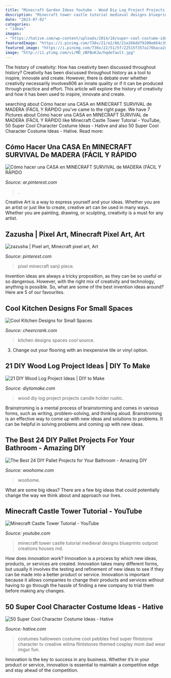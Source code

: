 ```yaml
---
title: "Minecraft Garden Ideas Youtube - Wood Diy Log Project Projects Candle Holder Rustic"
description: "Minecraft tower castle tutorial medieval designs blueprints outpost creations houses md"
date: "2023-07-02"
categories:
- "ideas"
images:
- "https://hative.com/wp-content/uploads/2014/10/super-cool-costume-ideas/21-pebbles-costume.jpg"
featuredImage: "https://i.pinimg.com/736x/21/e2/66/21e266dd79200e664c39185e1faea81c.jpg"
featured_image: "https://i.pinimg.com/736x/22/51/5f/22515f357a176baca2d138f083daa4ee--minecraft-blueprint-minecraft-pixel-art.jpg"
image: "http://i1.ytimg.com/vi/MD_zBFBuKJw/hqdefault.jpg"
---
```



The history of creativity: How has creativity been discussed throughout history?
Creativity has been discussed throughout history as a tool to inspire, innovate and create. However, there is debate over whether creativity necessarily involves606
an innate quality or if it can be produced through practice and effort. This article will explore the history of creativity and how it has been used to inspire, innovate and create.

	

		
searching about Cómo hacer una CASA en MINECRAFT SURVIVAL de MADERA (FÁCIL Y RÁPIDO you've came to the right page. We have 7 Pictures about Cómo hacer una CASA en MINECRAFT SURVIVAL de MADERA (FÁCIL Y RÁPIDO like Minecraft Castle Tower Tutorial - YouTube, 50 Super Cool Character Costume Ideas - Hative and also 50 Super Cool Character Costume Ideas - Hative. Read more:
		
    
## Cómo Hacer Una CASA En MINECRAFT SURVIVAL De MADERA (FÁCIL Y RÁPIDO

<img loading=lazy src="https://i.pinimg.com/736x/21/e2/66/21e266dd79200e664c39185e1faea81c.jpg" onerror="this.onerror=null;this.src='https://tse1.mm.bing.net/th?id=OIP.GUXBr0_XHg7GNW3NTYxIZwHaEK&amp;pid=15.1';" alt="Cómo hacer una CASA en MINECRAFT SURVIVAL de MADERA (FÁCIL Y RÁPIDO">

_Source: ar.pinterest.com_

>. 

	

Creative Art is a way to express yourself and your ideas. Whether you are an artist or just like to create, creative art can be used in many ways. Whether you are painting, drawing, or sculpting, creativity is a must for any artist.

    
## Zazusha | Pixel Art, Minecraft Pixel Art, Art

<img loading=lazy src="https://i.pinimg.com/736x/22/51/5f/22515f357a176baca2d138f083daa4ee--minecraft-blueprint-minecraft-pixel-art.jpg" onerror="this.onerror=null;this.src='https://tse2.mm.bing.net/th?id=OIP.s4OWAgVt3wKWlEORBWm3zgC5FQ&amp;pid=15.1';" alt="zazusha | Pixel art, Minecraft pixel art, Art">

_Source: pinterest.com_

>pixel minecraft sanji piece. 

	

Invention ideas are always a tricky proposition, as they can be so useful or so dangerous. However, with the right mix of creativity and technology, anything is possible. So, what are some of the best invention ideas around? Here are 5 of our favourites.

    
## Cool Kitchen Designs For Small Spaces

<img loading=lazy src="https://www.cheercrank.com/wp-content/uploads/2016/03/12-u-shaped-kitchen.jpg" onerror="this.onerror=null;this.src='https://tse3.mm.bing.net/th?id=OIP.SZHoD1sxvDYgHenf7VUO3QHaJ4&amp;pid=15.1';" alt="Cool Kitchen Designs for Small Spaces">

_Source: cheercrank.com_

>kitchen designs spaces cool source. 

	

3. Change out your flooring with an inexpensive tile or vinyl option.

    
## 21 DIY Wood Log Project Ideas | DIY To Make

<img loading=lazy src="http://www.diytomake.com/wp-content/uploads/2016/03/rustic-wood-projects.jpg" onerror="this.onerror=null;this.src='https://tse4.mm.bing.net/th?id=OIP.rmzscWDOaN3tHfXSHtxWywHaJ3&amp;pid=15.1';" alt="21 DIY Wood Log Project Ideas | DIY to Make">

_Source: diytomake.com_

>wood diy log project projects candle holder rustic. 

	

Brainstroming is a mental process of brainstorming and comes in various forms, such as writing, problem-solving, and thinking aloud. Brainstroming is an effective way to come up with new ideas and solutions to problems. It can be helpful in solving problems and coming up with new ideas.

    
## The Best 24 DIY Pallet Projects For Your Bathroom - Amazing DIY

<img loading=lazy src="https://www.woohome.com/wp-content/uploads/2016/05/bathroom-pallet-projects-woohome-19.jpg" onerror="this.onerror=null;this.src='https://tse1.mm.bing.net/th?id=OIP.ayITAhFK5Lpj8BDt70r07QHaLh&amp;pid=15.1';" alt="The Best 24 DIY Pallet Projects for Your Bathroom - Amazing DIY">

_Source: woohome.com_

>woohome. 

	

What are some big ideas?
There are a few big ideas that could potentially change the way we think about and approach our lives.

    
## Minecraft Castle Tower Tutorial - YouTube

<img loading=lazy src="http://i1.ytimg.com/vi/MD_zBFBuKJw/hqdefault.jpg" onerror="this.onerror=null;this.src='https://tse3.mm.bing.net/th?id=OIP.aEWq6H5uegWCVErdkC2SggHaFj&amp;pid=15.1';" alt="Minecraft Castle Tower Tutorial - YouTube">

_Source: youtube.com_

>minecraft tower castle tutorial medieval designs blueprints outpost creations houses md. 

	

How does innovation work?
Innovation is a process by which new ideas, products, or services are created. Innovation takes many different forms, but usually it involves the testing and refinement of new ideas to see if they can be made into a better product or service. Innovation is important because it allows companies to change their products and services without having to go through the hassle of finding a new company to trial them before making any changes.

    
## 50 Super Cool Character Costume Ideas - Hative

<img loading=lazy src="https://hative.com/wp-content/uploads/2014/10/super-cool-costume-ideas/21-pebbles-costume.jpg" onerror="this.onerror=null;this.src='https://tse4.mm.bing.net/th?id=OIP.xANifQ1Rvofrt3tDeKR1AAHaHa&amp;pid=15.1';" alt="50 Super Cool Character Costume Ideas - Hative">

_Source: hative.com_

>costumes halloween costume cool pebbles fred super flintstone character tv creative wilma flintstones themed cosplay mom dad wear imgur fun. 

	

Innovation is the key to success in any business. Whether it’s in your product or service, innovation is essential to maintain a competitive edge and stay ahead of the competition.

